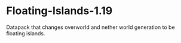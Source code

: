 # Floating-Islands-1.19
Datapack that changes overworld and nether world generation to be floating islands.
